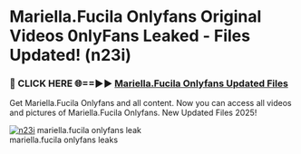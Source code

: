 # Mariella.Fucila Onlyfans Original Videos 0nlyFans Leaked - Files Updated! (n23i)

<h3>🔴 CLICK HERE 🌐==►► <a href="https://tinyurl.com/x26r9saj" rel="nofollow">Mariella.Fucila Onlyfans Updated Files</a></h3>

Get Mariella.Fucila Onlyfans and all content. Now you can access all videos and pictures of Mariella.Fucila Onlyfans. New Updated Files 2025!

[![n23i](https://i.imgur.com/LkgZPqh.gif)](https://tinyurl.com/x26r9saj)
mariella.fucila onlyfans leak<br>
mariella.fucila onlyfans leaks